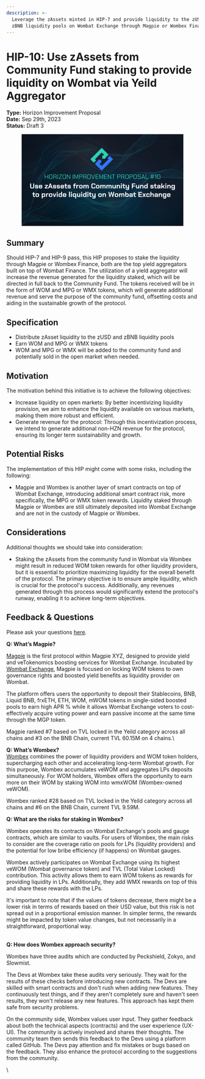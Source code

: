 ```yaml
---
description: >-
  Leverage the zAssets minted in HIP-7 and provide liquidity to the zUSD and
  zBNB liquidity pools on Wombat Exchange through Magpie or Wombex Finance.
---
```


# HIP-10: Use zAssets from Community Fund staking to provide liquidity on Wombat  via Yeild Aggregator

**Type:** Horizon Improvement Proposal \
**Date:** Sep 29th, 2023\
**Status:** Draft 3

<figure><img src="../../../.gitbook/assets/4.png" alt=""><figcaption></figcaption></figure>

## Summary

Should HIP-7 and HIP-9 pass, this HIP proposes to stake the liquidity through Magpie or Wombex Finance,  both are the top yield aggregators built on top of Wombat Finance. The utilization of a yield aggregator will increase the revenue generated for the liquidity staked, which will be directed in full back to the Community Fund. The tokens received will be in the form of WOM and MPG or WMX tokens, which will generate additional revenue and serve the purpose of the community fund, offsetting costs and aiding in the sustainable growth of the protocol.

## Specification

* Distribute zAsset liquidity to the zUSD and zBNB liquidity pools&#x20;
* Earn WOM and MPG or WMX tokens
* WOM and MPG or WMX will be added to the community fund and potentially sold in the open market when needed.

## Motivation

The motivation behind this initiative is to achieve the following objectives:

* Increase liquidity on open markets: By better incentivizing liquidity provision, we aim to enhance the liquidity available on various markets, making them more robust and efficient.
* Generate revenue for the protocol: Through this incentivization process, we intend to generate additional non-HZN revenue for the protocol, ensuring its longer term sustainability and growth.

## Potential Risks

The implementation of this HIP might come with some risks, including the following:

* Magpie and Wombex is another layer of smart contracts on top of Wombat Exchange, introducing additional smart contract risk, more specifically, the MPG or WMX token rewards. Liquidity staked through Magpie or Wombex are still ultimately deposited into Wombat Exchange and are not in the custody of Magpie or Wombex.

## Considerations

Additional thoughts we should take into consideration:

*   Staking the zAssets from the community fund in Wombat via Wombex might result in reduced WOM token rewards for other liquidity providers, but it is essential to prioritize maximizing liquidity for the overall benefit of the protocol. The primary objective is to ensure ample liquidity, which is crucial for the protocol's success. Additionally, any revenues generated through this process would significantly extend the protocol's runway, enabling it to achieve long-term objectives.



## Feedback & Questions

Please ask your questions [here](https://t.me/HorizonProtocol).

**Q: What’s Magpie?**[ ](http://wombex.exchange)

[Magpie](https://www.magpiexyz.io/) is the first protocol within Magpie XYZ, designed to provide yield and veTokenomics boosting services for Wombat Exchange. Incubated by[ Wombat Exchange](https://www.wombat.exchange), Magpie is focused on locking WOM tokens to own governance rights and boosted yield benefits as liquidity provider on Wombat.

The platform offers users the opportunity to deposit their Stablecoins, BNB, Liquid BNB, frxETH, ETH, WOM, mWOM tokens in single-sided boosted pools to earn high APR % while it allows Wombat Exchange voters to cost-effectively acquire voting power and earn passive income at the same time through the MGP token.

Magpie ranked #7 based on TVL locked in the Yeild category across all chains and #3 on the BNB Chain, current TVL 60.15M on 4 chains.\


**Q: What’s Wombex?**\
[Wombex](http://wombex.exchange) combines the power of liquidity providers and WOM token holders, supercharging each other and accelerating long-term Wombat growth. For this purpose, Wombex accumulates veWOM and aggregates LPs deposits simultaneously. For WOM holders, Wombex offers the opportunity to earn more on their WOM by staking WOM into wmxWOM (Wombex-owned veWOM).

Wombex ranked #28 based on TVL locked in the Yeild category across all chains and #6 on the BNB Chain, current TVL 9.59M.



**Q: What are the risks for staking in Wombex?**

Wombex operates its contracts on Wombat Exchange's pools and gauge contracts, which are similar to vaults. For users of Wombex, the main risks to consider are the coverage ratio on pools for LPs (liquidity providers) and the potential for low bribe efficiency (if happens) on Wombat gauges.

Wombex actively participates on Wombat Exchange using its highest veWOM (Wombat governance token) and TVL (Total Value Locked) contribution. This activity allows them to earn WOM tokens as rewards for providing liquidity in LPs. Additionally, they add WMX rewards on top of this and share these rewards with the LPs.

It's important to note that if the values of tokens decrease, there might be a lower risk in terms of rewards based on their USD value, but this risk is not spread out in a proportional emission manner. In simpler terms, the rewards might be impacted by token value changes, but not necessarily in a straightforward, proportional way.

\
**Q: How does Wombex approach security?**

Wombex have three audits which are conducted by Peckshield, Zokyo, and Slowmist.&#x20;

The Devs at Wombex take these audits very seriously. They wait for the results of these checks before introducing new contracts. The Devs are skilled with smart contracts and don't rush when adding new features. They continuously test things, and if they aren't completely sure and haven't seen results, they won't release any new features. This approach has kept them safe from security problems.

On the community side, Wombex values user input. They gather feedback about both the technical aspects (contracts) and the user experience (UX-UI). The community is actively involved and shares their thoughts. The community team then sends this feedback to the Devs using a platform called GitHub. The Devs pay attention and fix mistakes or bugs based on the feedback. They also enhance the protocol according to the suggestions from the community.

\
